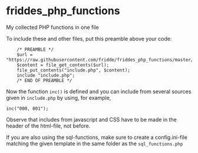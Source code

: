 # friddes_php_functions
My collected PHP functions in one file

To include these and other files, put this preamble above your code:
```
	/* PREAMBLE */
	$url = "https://raw.githubusercontent.com/fridde/friddes_php_functions/master/include.php";
	$content = file_get_contents($url);
	file_put_contents("include.php", $content);
	include "include.php";
	/* END OF PREAMBLE */

```

Now the function ```inc()``` is defined and you can include from several sources given in ```include.php``` by using, for example,
```
inc("000, 001");
```
Observe that includes from javascript and CSS have to be made in the header of the html-file, not before.

If you are also using the sql-functions, make sure to create a config.ini-file matching the given template in the same folder as the ```sql_functions.php```
